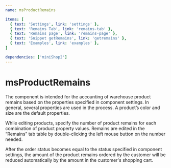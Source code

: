 ```yaml
---
name: msProductRemains

items: [
  { text: 'Settings', link: 'settings' },
  { text: 'Remains Tab', link: 'remains-tab' },
  { text: 'Remains page', link: 'remains-page' },
  { text: 'Snippet getRemains', link: 'getremains' },
  { text: 'Examples', link: 'examples' },
]

dependencies: ['miniShop2']
---
```

# msProductRemains

The component is intended for the accounting of warehouse product remains based on the properties specified in component settings. In general, several properties are used in the process. A product’s color and size are the default properties.

While editing products, specify the number of product remains for each combination of product property values. Remains are edited in the “Remains” tab table by double-clicking the left mouse button on the number needed.

After the order status becomes equal to the status specified in component settings, the amount of the product remains ordered by the customer will be reduced automatically by the amount in the customer's shopping cart.
